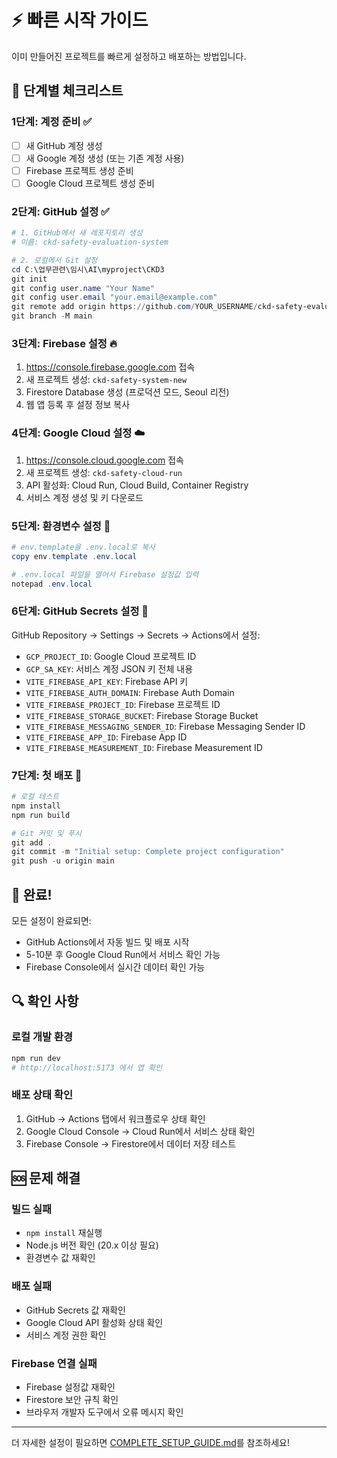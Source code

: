# ⚡ 빠른 시작 가이드

이미 만들어진 프로젝트를 빠르게 설정하고 배포하는 방법입니다.

## 🎯 단계별 체크리스트

### 1단계: 계정 준비 ✅
- [ ] 새 GitHub 계정 생성
- [ ] 새 Google 계정 생성 (또는 기존 계정 사용)
- [ ] Firebase 프로젝트 생성 준비
- [ ] Google Cloud 프로젝트 생성 준비

### 2단계: GitHub 설정 ✅
```powershell
# 1. GitHub에서 새 레포지토리 생성
# 이름: ckd-safety-evaluation-system

# 2. 로컬에서 Git 설정
cd C:\업무관련\임시\AI\myproject\CKD3
git init
git config user.name "Your Name"
git config user.email "your.email@example.com"
git remote add origin https://github.com/YOUR_USERNAME/ckd-safety-evaluation-system.git
git branch -M main
```

### 3단계: Firebase 설정 🔥
1. https://console.firebase.google.com 접속
2. 새 프로젝트 생성: `ckd-safety-system-new`
3. Firestore Database 생성 (프로덕션 모드, Seoul 리전)
4. 웹 앱 등록 후 설정 정보 복사

### 4단계: Google Cloud 설정 ☁️
1. https://console.cloud.google.com 접속
2. 새 프로젝트 생성: `ckd-safety-cloud-run`
3. API 활성화: Cloud Run, Cloud Build, Container Registry
4. 서비스 계정 생성 및 키 다운로드

### 5단계: 환경변수 설정 🔐
```powershell
# env.template을 .env.local로 복사
copy env.template .env.local

# .env.local 파일을 열어서 Firebase 설정값 입력
notepad .env.local
```

### 6단계: GitHub Secrets 설정 🔑
GitHub Repository → Settings → Secrets → Actions에서 설정:

- `GCP_PROJECT_ID`: Google Cloud 프로젝트 ID
- `GCP_SA_KEY`: 서비스 계정 JSON 키 전체 내용
- `VITE_FIREBASE_API_KEY`: Firebase API 키
- `VITE_FIREBASE_AUTH_DOMAIN`: Firebase Auth Domain
- `VITE_FIREBASE_PROJECT_ID`: Firebase 프로젝트 ID
- `VITE_FIREBASE_STORAGE_BUCKET`: Firebase Storage Bucket
- `VITE_FIREBASE_MESSAGING_SENDER_ID`: Firebase Messaging Sender ID
- `VITE_FIREBASE_APP_ID`: Firebase App ID
- `VITE_FIREBASE_MEASUREMENT_ID`: Firebase Measurement ID

### 7단계: 첫 배포 🚀
```powershell
# 로컬 테스트
npm install
npm run build

# Git 커밋 및 푸시
git add .
git commit -m "Initial setup: Complete project configuration"
git push -u origin main
```

## 🎉 완료!

모든 설정이 완료되면:
- GitHub Actions에서 자동 빌드 및 배포 시작
- 5-10분 후 Google Cloud Run에서 서비스 확인 가능
- Firebase Console에서 실시간 데이터 확인 가능

## 🔍 확인 사항

### 로컬 개발 환경
```powershell
npm run dev
# http://localhost:5173 에서 앱 확인
```

### 배포 상태 확인
1. GitHub → Actions 탭에서 워크플로우 상태 확인
2. Google Cloud Console → Cloud Run에서 서비스 상태 확인
3. Firebase Console → Firestore에서 데이터 저장 테스트

## 🆘 문제 해결

### 빌드 실패
- `npm install` 재실행
- Node.js 버전 확인 (20.x 이상 필요)
- 환경변수 값 재확인

### 배포 실패
- GitHub Secrets 값 재확인
- Google Cloud API 활성화 상태 확인
- 서비스 계정 권한 확인

### Firebase 연결 실패
- Firebase 설정값 재확인
- Firestore 보안 규칙 확인
- 브라우저 개발자 도구에서 오류 메시지 확인

---

더 자세한 설정이 필요하면 [COMPLETE_SETUP_GUIDE.md](./COMPLETE_SETUP_GUIDE.md)를 참조하세요!
